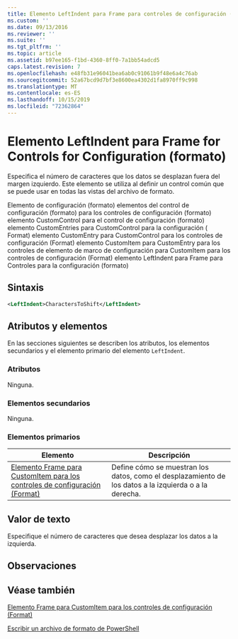 ```yaml
---
title: Elemento LeftIndent para Frame para controles de configuración (Format) | Microsoft Docs
ms.custom: ''
ms.date: 09/13/2016
ms.reviewer: ''
ms.suite: ''
ms.tgt_pltfrm: ''
ms.topic: article
ms.assetid: b97ee165-f1bd-4360-8ff0-7a1bb54adcd5
caps.latest.revision: 7
ms.openlocfilehash: e48fb31e96041bea6ab0c91061b9f48e6a4c76ab
ms.sourcegitcommit: 52a67bcd9d7bf3e8600ea4302d1fa8970ff9c998
ms.translationtype: MT
ms.contentlocale: es-ES
ms.lasthandoff: 10/15/2019
ms.locfileid: "72362864"
---
```

# <a name="leftindent-element-for-frame-for-controls-for-configuration-format"></a>Elemento LeftIndent para Frame for Controls for Configuration (formato)

Especifica el número de caracteres que los datos se desplazan fuera del margen izquierdo. Este elemento se utiliza al definir un control común que se puede usar en todas las vistas del archivo de formato.

Elemento de configuración (formato) elementos del control de configuración (formato) para los controles de configuración (formato) elemento CustomControl para el control de configuración (formato) elemento CustomEntries para CustomControl para la configuración ( Format) elemento CustomEntry para CustomControl para los controles de configuración (Format) elemento CustomItem para CustomEntry para los controles de elemento de marco de configuración para CustomItem para los controles de configuración (Format) elemento LeftIndent para Frame para Controles para la configuración (formato)

## <a name="syntax"></a>Sintaxis

```xml
<LeftIndent>CharactersToShift</LeftIndent>
```

## <a name="attributes-and-elements"></a>Atributos y elementos

En las secciones siguientes se describen los atributos, los elementos secundarios y el elemento primario del elemento `LeftIndent`.

### <a name="attributes"></a>Atributos

Ninguna.

### <a name="child-elements"></a>Elementos secundarios

Ninguna.

### <a name="parent-elements"></a>Elementos primarios

|Elemento|Descripción|
|-------------|-----------------|
|[Elemento Frame para CustomItem para los controles de configuración (Format)](./frame-element-for-customitem-for-controls-for-configuration-format.md)|Define cómo se muestran los datos, como el desplazamiento de los datos a la izquierda o a la derecha.|

## <a name="text-value"></a>Valor de texto

Especifique el número de caracteres que desea desplazar los datos a la izquierda.

## <a name="remarks"></a>Observaciones

## <a name="see-also"></a>Véase también

[Elemento Frame para CustomItem para los controles de configuración (Format)](./frame-element-for-customitem-for-controls-for-configuration-format.md)

[Escribir un archivo de formato de PowerShell](./writing-a-powershell-formatting-file.md)
